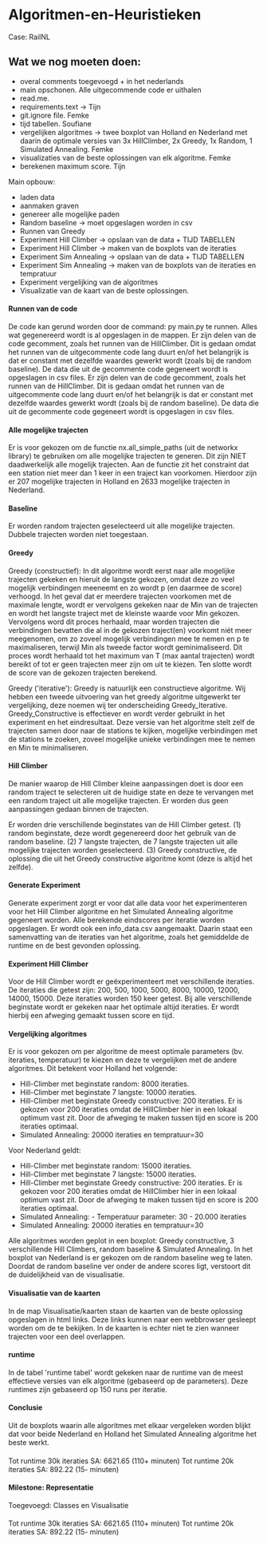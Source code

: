 # Algoritmen-en-Heuristieken
Case: RailNL

## Wat we nog moeten doen:
- overal comments toegevoegd + in het nederlands
- main opschonen. Alle uitgecommende code er uithalen
- read.me. 
- requirements.text -> Tijn
- git.ignore file. Femke
- tijd tabellen. Soufiane
- vergelijken algoritmes -> twee boxplot van Holland en Nederland met daarin de optimale versies van 3x HillClimber, 2x Greedy, 1x Random, 1 Simulated Annealing. Femke
- visualizaties van de beste oplossingen van elk algoritme. Femke
- berekenen maximum score. Tijn 

Main opbouw:
- laden data
- aanmaken graven
- genereer alle mogelijke paden
- Random baseline -> moet opgeslagen worden in csv
- Runnen van Greedy
- Experiment Hill Climber -> opslaan van de data + TIJD TABELLEN
- Experiment Hill Climber -> maken van de boxplots van de iteraties
- Experiment Sim Annealing -> opslaan van de data + TIJD TABELLEN
- Experiment Sim Annealing -> maken van de boxplots van de iteraties en tempratuur
- Experiment vergelijking van de algoritmes
- Visualizatie van de kaart van de beste oplossingen.

#### Runnen van de code
De code kan gerund worden door de command: py main.py te runnen. Alles wat gegenereerd wordt is al opgeslagen in de mappen. 
Er zijn delen van de code gecomment, zoals het runnen van de HillClimber. Dit is gedaan omdat het runnen van de uitgecommente code lang duurt en/of het belangrijk is dat er constant met dezelfde waardes gewerkt wordt (zoals bij de random baseline). De data die uit de gecommente code gegeneert wordt is opgeslagen in csv files. 
Er zijn delen van de code gecomment, zoals het runnen van de HillClimber. Dit is gedaan omdat het runnen van de uitgecommente code lang duurt en/of het belangrijk is dat er constant met dezelfde waardes gewerkt wordt (zoals bij de random baseline). De data die uit de gecommente code gegeneert wordt is opgeslagen in csv files. 

#### Alle mogelijke trajecten
Er is voor gekozen om de functie nx.all_simple_paths (uit de networkx library) te gebruiken om alle mogelijke trajecten te generen. Dit zijn NIET daadwerkelijk alle mogelijk trajecten. Aan de functie zit het constraint dat een station niet meer dan 1 keer in een traject kan voorkomen. Hierdoor zijn er 207 mogelijke trajecten in Holland en 2633 mogelijke trajecten in Nederland.

#### Baseline
Er worden random trajecten geselecteerd uit alle mogelijke trajecten. Dubbele trajecten worden niet toegestaan.

#### Greedy
Greedy (constructief):
In dit algoritme wordt eerst naar alle mogelijke trajecten gekeken en hieruit de langste gekozen, omdat deze zo veel mogelijk verbindingen meeneemt en zo wordt p (en daarmee de score) verhoogd. In het geval dat er meerdere trajecten voorkomen met de maximale lengte, wordt er vervolgens gekeken naar de Min van de trajecten en wordt het langste traject met de kleinste waarde voor Min gekozen. Vervolgens word dit proces herhaald, maar worden trajecten die verbindingen bevatten die al in de gekozen traject(en) voorkomt niét meer meegenomen, om zo zoveel mogelijk verbindingen mee te nemen en p te maximaliseren, terwijl Min als tweede factor wordt geminimaliseerd. Dit proces wordt herhaald tot het maximum van T (max aantal trajecten) wordt bereikt of tot er geen trajecten meer zijn om uit te kiezen. Ten slotte wordt de score van de gekozen trajecten berekend. 

Greedy ('iterative'):
Greedy is natuurlijk een constructieve algoritme. Wij hebben een tweede uitvoering van het greedy algoritme uitgewerkt ter vergelijking, deze noemen wij ter onderscheiding Greedy_Iterative. Greedy_Constructive is effectiever en wordt verder gebruikt in het experiment en het eindresultaat.
Deze versie van het algoritme stelt zelf de trajecten samen door naar de stations te kijken, mogelijke verbindingen met de stations te zoeken, zoveel mogelijke unieke verbindingen mee te nemen en Min te minimaliseren. 

#### Hill Climber
De manier waarop de Hill Climber kleine aanpassingen doet is door een random traject te selecteren uit de huidige state en deze te vervangen met een random traject uit alle mogelijke trajecten. Er worden dus geen aanpassingen gedaan binnen de trajecten. 

Er worden drie verschillende beginstates van de Hill Climber getest. (1) random beginstate, deze wordt gegenereerd door het gebruik van de random baseline. (2) 7 langste trajecten, de 7 langste trajecten uit alle mogelijke trajecten worden geselecteerd. (3) Greedy constructive, de oplossing die uit het Greedy constructive algoritme komt (deze is altijd het zelfde). 

#### Generate Experiment
Generate experiment zorgt er voor dat alle data voor het experimenteren voor het Hill Climber algoritme en het Simulated Annealing algoritme gegeneert worden. Alle berekende eindscores per iteratie worden opgeslagen. Er wordt ook een info_data.csv aangemaakt. Daarin staat een samenvatting van de iteraties van het algoritme, zoals het gemiddelde de runtime en de best gevonden oplossing.

#### Experiment Hill Climber
Voor de Hill Climber wordt er geëxperimenteert met verschillende iteraties. De iteraties die getest zijn: 200, 500, 1000, 5000, 8000, 10000, 12000, 14000, 15000. Deze iteraties worden 150 keer getest. Bij alle verschillende beginstate wordt er gekeken naar het optimale altijd iteraties. Er wordt hierbij een afweging gemaakt tussen score en tijd. 

#### Vergelijking algoritmes
Er is voor gekozen om per algoritme de meest optimale parameters (bv. iteraties, temperatuur) te kiezen en deze te vergelijken met de andere algoritmes. Dit betekent voor Holland het volgende:
- Hill-Climber met beginstate random: 8000 iteraties.
- Hill-Climber met beginstate 7 langste: 10000 iteraties.
- Hill-Climber met beginstate Greedy constructive: 200 iteraties. Er is gekozen voor 200 iteraties omdat de HillClimber hier in een lokaal optimum vast zit. Door de afweging te maken tussen tijd en score is 200 iteraties optimaal. 
- Simulated Annealing: 20000 iteraties en tempratuur=30

Voor Nederland geldt:
- Hill-Climber met beginstate random: 15000 iteraties.
- Hill-Climber met beginstate 7 langste: 15000 iteraties.
- Hill-Climber met beginstate Greedy constructive: 200 iteraties. Er is gekozen voor 200 iteraties omdat de HillClimber hier in een lokaal optimum vast zit. Door de afweging te maken tussen tijd en score is 200 iteraties optimaal. 
- Simulated Annealing:
                - Temperatuur parameter: 30
                - 20.000 iteraties
- Simulated Annealing: 20000 iteraties en tempratuur=30

Alle algoritmes worden geplot in een boxplot: Greedy constructive, 3 verschillende Hill Climbers, random baseline & Simulated Annealing.
In het boxplot van Nederland is er gekozen om de random baseline weg te laten. Doordat de random baseline ver onder de andere scores ligt, verstoort dit de duidelijkheid van de visualisatie. 

#### Visualisatie van de kaarten
In de map Visualisatie/kaarten staan de kaarten van de beste oplossing opgeslagen in html links. Deze links kunnen naar een webbrowser gesleept worden om de te bekijken. In de kaarten is echter niet te zien wanneer trajecten voor een deel overlappen.

#### runtime
In de tabel 'runtime tabel' wordt gekeken naar de runtime van de meest effectieve versies van elk algoritme (gebaseerd op de parameters). Deze runtimes zijn gebaseerd op 150 runs per iteratie. 

#### Conclusie
Uit de boxplots waarin alle algoritmes met elkaar vergeleken worden blijkt dat voor beide Nederland en Holland het Simulated Annealing algoritme het beste werkt. 


####
Tot runtime 30k iteraties SA: 6621.65 (110+ minuten)
Tot runtime 20k iteraties SA: 892.22 (15- minuten)

#### Milestone: Representatie
Toegevoegd: Classes en Visualisatie





####
Tot runtime 30k iteraties SA: 6621.65 (110+ minuten)
Tot runtime 20k iteraties SA: 892.22 (15- minuten)



